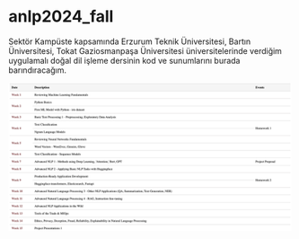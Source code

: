 # anlp2024_fall
Sektör Kampüste kapsamında Erzurum Teknik Üniversitesi, Bartın Üniversitesi, Tokat Gaziosmanpaşa Üniversitesi üniversitelerinde verdiğim uygulamalı doğal dil işleme dersinin kod ve sunumlarını burada barındıracağım.

![Alt text](Images/curriculum.png)